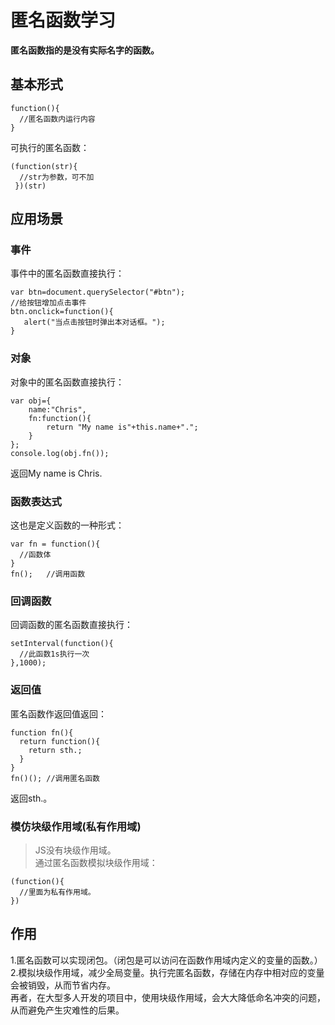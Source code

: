 # 匿名函数学习
**匿名函数指的是没有实际名字的函数。**
## 基本形式
```
function(){
  //匿名函数内运行内容
}
```
可执行的匿名函数：  
```
(function(str){
  //str为参数，可不加
 })(str)
```
## 应用场景
### 事件  
事件中的匿名函数直接执行：
```
var btn=document.querySelector("#btn");
//给按钮增加点击事件
btn.onclick=function(){
   alert("当点击按钮时弹出本对话框。");
}
```
### 对象
对象中的匿名函数直接执行：
```
var obj={
    name:"Chris",
    fn:function(){
        return "My name is"+this.name+".";
    }
};
console.log(obj.fn());
```
返回My name is Chris.
### 函数表达式
这也是定义函数的一种形式：
```
var fn = function(){
  //函数体
}
fn();   //调用函数
```
### 回调函数  
回调函数的匿名函数直接执行：
```
setInterval(function(){
  //此函数1s执行一次
},1000);
```
### 返回值
匿名函数作返回值返回：
```
function fn(){
  return function(){
    return sth.;
  }
}
fn()(); //调用匿名函数
```
返回sth.。
### 模仿块级作用域(私有作用域)
>JS没有块级作用域。  
通过匿名函数模拟块级作用域：
```
(function(){
  //里面为私有作用域。
})
```
## 作用
1.匿名函数可以实现闭包。（闭包是可以访问在函数作用域内定义的变量的函数。）  
2.模拟块级作用域，减少全局变量。执行完匿名函数，存储在内存中相对应的变量会被销毁，从而节省内存。  
再者，在大型多人开发的项目中，使用块级作用域，会大大降低命名冲突的问题，从而避免产生灾难性的后果。 
